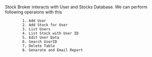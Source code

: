 Stock Broker interacts with User and Stocks Database. We can perform following operaions with this

            1. Add User
            2. Add Stock for User
            3. List Users
            4. List Stock with User ID
            5. Edit User Data
            6. Search UserID
            7. Delete Table
            8. Genarate and Email Report

